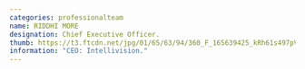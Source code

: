 ```yaml
---
categories: professionalteam
name: RIDDHI MORE
designation: Chief Executive Officer.
thumb: https://t3.ftcdn.net/jpg/01/65/63/94/360_F_165639425_kRh61s497pV7IOPAjwjme1btB8ICkV0L.jpg
information: "CEO: Intellivision."
---
```

